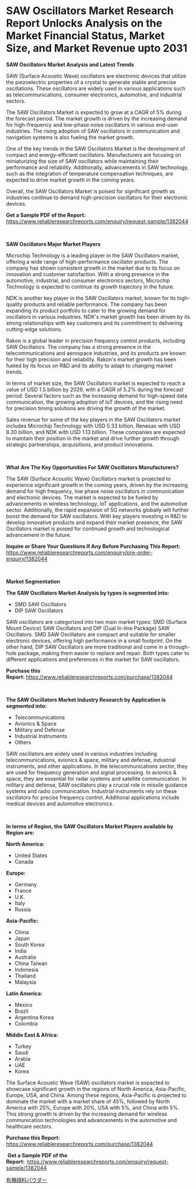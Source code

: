 <p><h1>SAW Oscillators Market Research Report Unlocks Analysis on the Market Financial Status, Market Size, and Market Revenue upto 2031</h1></p><p><strong>SAW Oscillators Market Analysis and Latest Trends</strong></p>
<p><p>SAW (Surface Acoustic Wave) oscillators are electronic devices that utilize the piezoelectric properties of a crystal to generate stable and precise oscillations. These oscillators are widely used in various applications such as telecommunications, consumer electronics, automotive, and industrial sectors.</p><p>The SAW Oscillators Market is expected to grow at a CAGR of 5% during the forecast period. The market growth is driven by the increasing demand for high-frequency and low-phase noise oscillators in various end-user industries. The rising adoption of SAW oscillators in communication and navigation systems is also fueling the market growth.</p><p>One of the key trends in the SAW Oscillators Market is the development of compact and energy-efficient oscillators. Manufacturers are focusing on miniaturizing the size of SAW oscillators while maintaining their performance and reliability. Additionally, advancements in SAW technology, such as the integration of temperature compensation techniques, are expected to drive market growth in the coming years.</p><p>Overall, the SAW Oscillators Market is poised for significant growth as industries continue to demand high-precision oscillators for their electronic devices.</p></p>
<p><strong>Get a Sample PDF of the Report:&nbsp;</strong> <a href="https://www.reliableresearchreports.com/enquiry/request-sample/1382044">https://www.reliableresearchreports.com/enquiry/request-sample/1382044</a></p>
<p>&nbsp;</p>
<p><strong>SAW Oscillators Major Market Players</strong></p>
<p><p>Microchip Technology is a leading player in the SAW Oscillators market, offering a wide range of high-performance oscillator products. The company has shown consistent growth in the market due to its focus on innovation and customer satisfaction. With a strong presence in the automotive, industrial, and consumer electronics sectors, Microchip Technology is expected to continue its growth trajectory in the future.</p><p>NDK is another key player in the SAW Oscillators market, known for its high-quality products and reliable performance. The company has been expanding its product portfolio to cater to the growing demand for oscillators in various industries. NDK's market growth has been driven by its strong relationships with key customers and its commitment to delivering cutting-edge solutions.</p><p>Rakon is a global leader in precision frequency control products, including SAW Oscillators. The company has a strong presence in the telecommunications and aerospace industries, and its products are known for their high precision and reliability. Rakon's market growth has been fueled by its focus on R&D and its ability to adapt to changing market trends.</p><p>In terms of market size, the SAW Oscillators market is expected to reach a value of USD 1.5 billion by 2026, with a CAGR of 5.2% during the forecast period. Several factors such as the increasing demand for high-speed data communication, the growing adoption of IoT devices, and the rising need for precision timing solutions are driving the growth of the market.</p><p>Sales revenue for some of the key players in the SAW Oscillators market includes Microchip Technology with USD 5.33 billion, Renesas with USD 8.30 billion, and NDK with USD 1.13 billion. These companies are expected to maintain their position in the market and drive further growth through strategic partnerships, acquisitions, and product innovations.</p></p>
<p>&nbsp;</p>
<p><strong>What Are The Key Opportunities For SAW Oscillators Manufacturers?</strong></p>
<p><p>The SAW (Surface Acoustic Wave) Oscillators market is projected to experience significant growth in the coming years, driven by the increasing demand for high frequency, low phase noise oscillators in communication and electronic devices. The market is expected to be fueled by advancements in wireless technology, IoT applications, and the automotive sector. Additionally, the rapid expansion of 5G networks globally will further boost the demand for SAW oscillators. With key players investing in R&D to develop innovative products and expand their market presence, the SAW Oscillators market is poised for continued growth and technological advancement in the future.</p></p>
<p><strong>Inquire or Share Your Questions If Any Before Purchasing This Report:</strong> <a href="https://www.reliableresearchreports.com/enquiry/pre-order-enquiry/1382044">https://www.reliableresearchreports.com/enquiry/pre-order-enquiry/1382044</a></p>
<p>&nbsp;</p>
<p><strong>Market Segmentation</strong></p>
<p><strong>The SAW Oscillators Market Analysis by types is segmented into:</strong></p>
<p><ul><li>SMD SAW Oscillators</li><li>DIP SAW Oscillators</li></ul></p>
<p><p>SAW oscillators are categorized into two main market types: SMD (Surface Mount Device) SAW Oscillators and DIP (Dual In-line Package) SAW Oscillators. SMD SAW Oscillators are compact and suitable for smaller electronic devices, offering high performance in a small footprint. On the other hand, DIP SAW Oscillators are more traditional and come in a through-hole package, making them easier to replace and repair. Both types cater to different applications and preferences in the market for SAW oscillators.</p></p>
<p><strong>Purchase this Report:&nbsp;</strong><a href="https://www.reliableresearchreports.com/purchase/1382044">https://www.reliableresearchreports.com/purchase/1382044</a></p>
<p>&nbsp;</p>
<p><strong>The SAW Oscillators Market Industry Research by Application is segmented into:</strong></p>
<p><ul><li>Telecommunications</li><li>Avionics & Space</li><li>Military and Defense</li><li>Industrial Instruments</li><li>Others</li></ul></p>
<p><p>SAW oscillators are widely used in various industries including telecommunications, avionics & space, military and defense, industrial instruments, and other applications. In the telecommunications sector, they are used for frequency generation and signal processing. In avionics & space, they are essential for radar systems and satellite communication. In military and defense, SAW oscillators play a crucial role in missile guidance systems and radio communication. Industrial instruments rely on these oscillators for precise frequency control. Additional applications include medical devices and automotive electronics.</p></p>
<p>&nbsp;</p>
<p><strong>In terms of Region, the SAW Oscillators Market Players available by Region are:</strong></p>
<p>
    <p> <strong> North America: </strong>
        <ul>
            <li>United States</li>
            <li>Canada</li>
        </ul>
        </p> 
    <p> <strong> Europe: </strong>
        <ul>
            <li>Germany</li>
            <li>France</li>
            <li>U.K.</li>
            <li>Italy</li>
            <li>Russia</li>
        </ul>
        </p> 
    <p> <strong> Asia-Pacific: </strong>
        <ul>
            <li>China</li>
            <li>Japan</li>
            <li>South Korea</li>
            <li>India</li>
            <li>Australia</li>
            <li>China Taiwan</li>
            <li>Indonesia</li>
            <li>Thailand</li>
            <li>Malaysia</li>
        </ul>
        </p> 
    <p> <strong> Latin America: </strong>
        <ul>
            <li>Mexico</li>
            <li>Brazil</li>
            <li>Argentina Korea</li>
            <li>Colombia</li>
        </ul>
        </p> 
    <p> <strong> Middle East & Africa: </strong>
        <ul>
            <li>Turkey</li>
            <li>Saudi</li>
            <li>Arabia</li>
            <li>UAE</li>
            <li>Korea</li>
        </ul>
    </p>
    </p>
<p><p>The Surface Acoustic Wave (SAW) oscillators market is expected to showcase significant growth in the regions of North America, Asia-Pacific, Europe, USA, and China. Among these regions, Asia-Pacific is projected to dominate the market with a market share of 45%, followed by North America with 25%, Europe with 20%, USA with 5%, and China with 5%. This strong growth is driven by the increasing demand for wireless communication technologies and advancements in the automotive and healthcare sectors.</p></p>
<p><strong>Purchase this Report: </strong><a href="https://www.reliableresearchreports.com/purchase/1382044">https://www.reliableresearchreports.com/purchase/1382044</a></p>
<p>&nbsp;<strong>Get a Sample PDF of the Report:&nbsp;&nbsp;</strong><a href="https://www.reliableresearchreports.com/enquiry/request-sample/1382044">https://www.reliableresearchreports.com/enquiry/request-sample/1382044</a></p>
<p><strong></strong></p>
<p><p><a href="https://github.com/lababdou/Market-Research-Report-List-3/blob/main/16792119257.md">有機顔料パウダー</a></p></p>